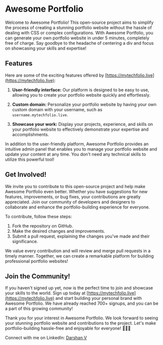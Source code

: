 # Awesome Portfolio

Welcome to Awesome Portfolio! This open-source project aims to simplify the process of creating a stunning portfolio website without the hassle of dealing with CSS or complex configurations. With Awesome Portfolio, you can generate your own portfolio website in under 5 minutes, completely free of charge. Say goodbye to the headache of centering a div and focus on showcasing your skills and expertise!

## Features

Here are some of the exciting features offered by [https://mytechfolio.live](https://mytechfolio.live):

1. **User-friendly interface:** Our platform is designed to be easy to use, allowing you to create your portfolio website quickly and effortlessly.

2. **Custom domain:** Personalize your portfolio website by having your own custom domain with your username, such as `username.mytechfolio.live`.

3. **Showcase your work:** Display your projects, experience, and skills on your portfolio website to effectively demonstrate your expertise and accomplishments.

In addition to the user-friendly platform, Awesome Portfolio provides an intuitive admin panel that enables you to manage your portfolio website and update your content at any time. You don't need any technical skills to utilize this powerful tool!

## Get Involved!

We invite you to contribute to this open-source project and help make Awesome Portfolio even better. Whether you have suggestions for new features, improvements, or bug fixes, your contributions are greatly appreciated. Join our community of developers and designers to collaborate and enhance the portfolio-building experience for everyone.

To contribute, follow these steps:

1. Fork the repository on GitHub.
2. Make the desired changes and improvements.
3. Submit a pull request, explaining the changes you've made and their significance.

We value every contribution and will review and merge pull requests in a timely manner. Together, we can create a remarkable platform for building professional portfolio websites!

## Join the Community!

If you haven't signed up yet, now is the perfect time to join and showcase your skills to the world. Sign up today at [https://mytechfolio.live](https://mytechfolio.live) and start building your personal brand with Awesome Portfolio. We have already reached 700+ signups, and you can be a part of this growing community!

Thank you for your interest in Awesome Portfolio. We look forward to seeing your stunning portfolio website and contributions to the project. Let's make portfolio-building hassle-free and enjoyable for everyone! 🚀🚀🚀

Connect with me on LinkedIn: [Darshan V](https://www.linkedin.com/in/darshan-v-793b71234/)
